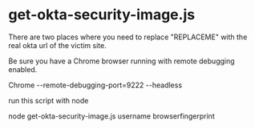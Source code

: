 # get-okta-security-image.js

There are two places where you need to replace "REPLACEME" with the real okta url of the victim site.

Be sure you have a Chrome browser running with remote debugging enabled.

Chrome --remote-debugging-port=9222 --headless

run this script with node

node get-okta-security-image.js username browserfingerprint
